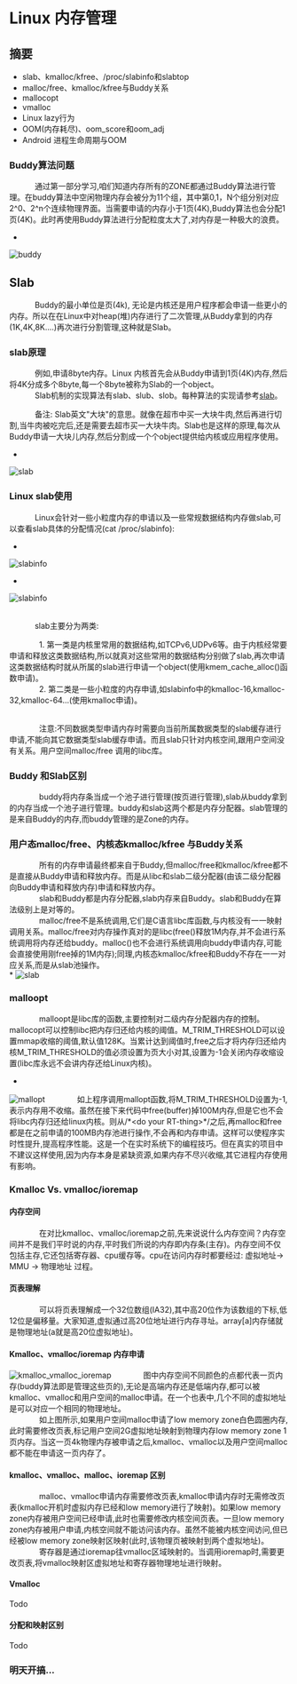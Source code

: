 # Linux 内存管理

## 摘要
* slab、kmalloc/kfree、/proc/slabinfo和slabtop
* malloc/free、kmalloc/kfree与Buddy关系
* mallocopt
* vmalloc
* Linux lazy行为
* OOM(内存耗尽)、oom_score和oom_adj
* Android 进程生命周期与OOM



### Buddy算法问题
&emsp;&emsp;&emsp; 通过第一部分学习,咱们知道内存所有的ZONE都通过Buddy算法进行管理。在buddy算法中空闲物理内存会被分为11个组，其中第0,1，N个组分别对应2^0、2^n个连续物理界面。当需要申请的内存小于1页(4K),Buddy算法也会分配1页(4K)。此时再使用Buddy算法进行分配粒度太大了,对内存是一种极大的浪费。

* 
![buddy](imgs/buddy_2.png "buddy")

## Slab
&emsp;&emsp;&emsp; Buddy的最小单位是页(4k), 无论是内核还是用户程序都会申请一些更小的内存。所以在在Linux中对heap(堆)内存进行了二次管理,从Buddy拿到的内存(1K,4K,8K....)再次进行分割管理,这种就是Slab。


### slab原理
&emsp;&emsp;&emsp; 例如,申请8byte内存。Linux 内核首先会从Buddy申请到1页(4K)内存,然后将4K分成多个8byte,每一个8byte被称为Slab的一个object。
<br>
&emsp;&emsp;&emsp; Slab机制的实现算法有slab、slub、slob。每种算法的实现请参考[slab](imgs/slaballocators.pdf)。

&emsp;&emsp;&emsp; 备注: Slab英文"大块"的意思。就像在超市中买一大块牛肉,然后再进行切割,当牛肉被吃完后,还是需要去超市买一大块牛肉。Slab也是这样的原理,每次从Buddy申请一大块儿内存,然后分割成一个个object提供给内核或应用程序使用。

* 
![slab](imgs/slab_2_1.png "slab")

### Linux slab使用
&emsp;&emsp;&emsp; Linux会针对一些小粒度内存的申请以及一些常规数据结构内存做slab,可以查看slab具体的分配情况(cat /proc/slabinfo):

* 
![slabinfo](imgs/slabinfo_2.png "slabinfo")

* 
![slabinfo](imgs/slabinfo_2_1.png "slabinfo")

<br>
&emsp;&emsp;&emsp; slab主要分为两类:

&emsp; &emsp; &emsp; 1. 第一类是内核里常用的数据结构,如TCPv6,UDPv6等。由于内核经常要申请和释放这类数据结构,所以就真对这些常用的数据结构分别做了slab,再次申请这类数据结构时就从所属的slab进行申请一个object(使用kmem_cache_alloc()函数申请)。
<br>
&emsp; &emsp; &emsp; 2. 第二类是一些小粒度的内存申请,如slabinfo中的kmalloc-16,kmalloc-32,kmalloc-64...(使用kmalloc申请)。

<br>
&emsp; &emsp; &emsp; 注意:不同数据类型申请内存时需要向当前所属数据类型的slab缓存进行申请,不能向其它数据类型slab缓存申请。而且slab只针对内核空间,跟用户空间没有关系。用户空间malloc/free 调用的libc库。

### Buddy 和Slab区别
&emsp; &emsp; &emsp; buddy将内存条当成一个池子进行管理(按页进行管理),slab从buddy拿到的内存当成一个池子进行管理。buddy和slab这两个都是内存分配器。slab管理的是来自Buddy的内存,而buddy管理的是Zone的内存。


### 用户态malloc/free、内核态kmalloc/kfree 与Buddy关系
&emsp; &emsp; &emsp; 所有的内存申请最终都来自于Buddy,但malloc/free和kmalloc/kfree都不是直接从Buddy申请和释放内存。而是从libc和slab二级分配器(由该二级分配器向Buddy申请和释放内存)申请和释放内存。
<br>
&emsp; &emsp; &emsp; slab和Buddy都是内存分配器,slab内存来自Buddy。slab和Buddy在算法级别上是对等的。
<br>
&emsp; &emsp; &emsp; malloc/free不是系统调用,它们是C语言libc库函数,与内核没有一一映射调用关系。malloc/free对内存操作真对的是libc(free()释放1M内存,并不会进行系统调用将内存还给buddy。malloc()也不会进行系统调用向buddy申请内存,可能会直接使用刚free掉的1M内存);同理,内核态kmalloc/kfree和Buddy不存在一一对应关系,而是从slab池操作。
<br>
*
![slab](imgs/slab_2.png "slab")

### malloopt
&emsp; &emsp; &emsp; malloopt是libc库的函数,主要控制对二级内存分配器内存的控制。mallocopt可以控制libc把内存归还给内核的阈值。M_TRIM_THRESHOLD可以设置mmap收缩的阈值,默认值128K。当累计达到阈值时,free之后才将内存归还给内核M_TRIM_THRESHOLD的值必须设置为页大小对其,设置为-1会关闭内存收缩设置(libc库永远不会讲内存还给Linux内核)。

* 
![mallopt](imgs/mallopt.png "mallopt")
&emsp; &emsp; &emsp; 如上程序调用mallopt函数,将M_TRIM_THRESHOLD设置为-1,表示内存用不收缩。虽然在接下来代码中free(buffer)掉100M内存,但是它也不会将libc内存归还给linux内核。则从/*\<do your RT-thing>\*/之后,再malloc和free都是在之前申请的100MB内存池进行操作,不会再和内存申请。这样可以使程序实时性提升,提高程序性能。这是一个在实时系统下的编程技巧。但在真实的项目中不建议这样使用,因为内存本身是紧缺资源,如果内存不尽兴收缩,其它进程内存使用有影响。

### Kmalloc Vs. vmalloc/ioremap

#### 内存空间
&emsp; &emsp; &emsp; 在对比kmalloc、vmalloc/ioremap之前,先来说说什么内存空间？内存空间并不是我们平时说的内存,平时我们所说的内存即内存条(主存)。内存空间不仅包括主存,它还包括寄存器、cpu缓存等。cpu在访问内存时都要经过: 虚拟地址-> MMU -> 物理地址 过程。

#### 页表理解
&emsp; &emsp; &emsp; 可以将页表理解成一个32位数组(IA32),其中高20位作为该数组的下标,低12位是偏移量。大家知道,虚拟通过高20位地址进行内存寻址。array[a]内存储就是物理地址(a就是高20位虚拟地址)。


#### Kmalloc、vmalloc/ioremap 内存申请
![kmalloc_vmalloc_ioremap](imgs/kmalloc_vmalloc_ioremap.png "kmalloc_vmalloc_ioremap")
&emsp; &emsp; &emsp; 图中内存空间不同颜色的点都代表一页内存(buddy算法即是管理这些页的),无论是高端内存还是低端内存,都可以被kmalloc、vmalloc和用户空间的malloc申请。在一个也表中,几个不同的虚拟地址是可以对应一个相同的物理地址。
<br>
&emsp; &emsp; &emsp; 如上图所示,如果用户空间malloc申请了low memory zone白色圆圈内存,此时需要修改页表,标记用户空间2G虚拟地址映射到物理内存low memory zone 1页内存。当这一页4k物理内存被申请之后,kmalloc、vmalloc以及用户空间malloc都不能在申请这一页内存了。

#### kmalloc、vmalloc、malloc、ioremap 区别
&emsp; &emsp; &emsp;  malloc、vmalloc申请内存需要修改页表,kmalloc申请内存时无需修改页表(kmalloc开机时虚拟内存已经和low memory进行了映射)。如果low memory zone内存被用户空间已经申请,此时也需要修改内核空间页表。一旦low memory zone内存被用户申请,内核空间就不能访问该内存。虽然不能被内核空间访问,但已经被low memory zone映射区映射(此时,该物理页被映射到两个虚拟地址)。
<br>
&emsp; &emsp; &emsp; 寄存器是通过ioremap往vmalloc区域映射的。当调用ioremap时,需要更改页表,将vmalloc映射区虚拟地址和寄存器物理地址进行映射。


#### Vmalloc
Todo

#### 分配和映射区别
Todo

### 明天开搞...